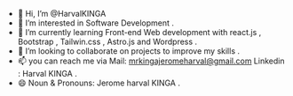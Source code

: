 - 👋 Hi, I’m @HarvalKINGA
- 👀 I’m interested in Software Development .
- 🌱 I’m currently learning Front-end Web development with react.js , Bootstrap , Tailwin.css , Astro.js and Wordpress .
- 💞️ I’m looking to collaborate on projects to improve my skills .
- 📫 you can reach me via  Mail: mrkingajeromeharval@gmail.com   Linkedin : Harval KINGA  .
- 😄 Noun & Pronouns: Jerome harval KINGA .


<!---
HarvalKINGA/HarvalKINGA is a ✨ special ✨ repository because its `README.md` (this file) appears on your GitHub profile.
You can click the Preview link to take a look at your changes.
--->
